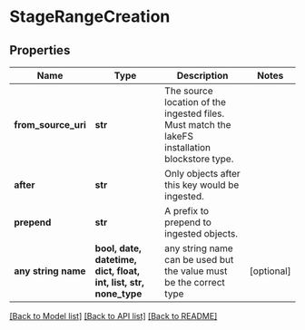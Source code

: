 # StageRangeCreation


## Properties
Name | Type | Description | Notes
------------ | ------------- | ------------- | -------------
**from_source_uri** | **str** | The source location of the ingested files. Must match the lakeFS installation blockstore type. | 
**after** | **str** | Only objects after this key would be ingested. | 
**prepend** | **str** | A prefix to prepend to ingested objects. | 
**any string name** | **bool, date, datetime, dict, float, int, list, str, none_type** | any string name can be used but the value must be the correct type | [optional]

[[Back to Model list]](../README.md#documentation-for-models) [[Back to API list]](../README.md#documentation-for-api-endpoints) [[Back to README]](../README.md)


